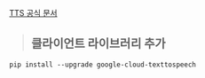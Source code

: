 [TTS 공식 문서](https://cloud.google.com/text-to-speech/docs/create-audio-text-client-libraries?hl=ko#client-libraries-install-python)

> ## 클라이언트 라이브러리 추가

```
pip install --upgrade google-cloud-texttospeech
```
